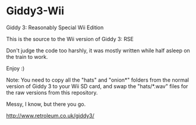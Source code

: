 # Giddy3-Wii
Giddy 3: Reasonably Special Wii Edition

This is the source to the Wii version of Giddy 3: RSE

Don't judge the code too harshly, it was mostly written while half asleep on
the train to work.

Enjoy :)


Note: You need to copy all the "hats" and "onion\*" folders from the normal
version of Giddy 3 to your Wii SD card, and swap the "hats/\*.wav" files
for the raw versions from this repository.

Messy, I know, but there you go.



http://www.retroleum.co.uk/giddy3/
